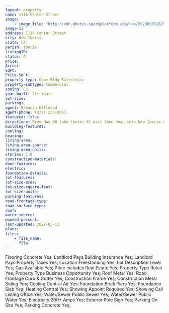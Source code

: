 ```yaml
---
layout: property
name: 1116 Center Street
image:
    - image_file: "http://cdn.photos.sparkplatform.com/raa/20230505182959661795000000.jpg"
image-1:
address: 1116 Center Street
city: New Iberia
state: LA
parish: Iberia
listingID: 
status: A
price: 
Acres: 
SqFt: 
Price-SqFt: 
property-type: Comm Bldg Sale/Lease
property-subtype: Commercial
zoning: C3
year-built: 21+ Years
lot-size: 
parking: 
agent: Brennan Billeaud
agent-phone: (337) 233-9541
featured: false
directions: From Hwy 90 take Center St exit then head into New Iberia on Center Street. Cross over Admiral Doyle drive half a mile further building will be on Left.
building-features: 
cooling: 
heating: 
living-area: 
living-area-source: 
living-area-units: 
stories: 1.0
construction-materials: 
door-features: 
electric: 
foundation-details: 
lot-features: 
lot-size-area: 
lot-size-square-feet: 
lot-size-units: 
parking-features: 
road-frontage-type: 
road-surface-type: 
roof: 
water-source: 
wooded-percent: 
last-updated: 2022-05-13
plans: 
files:
    - file_name:
      file:
---
```

Flooring	Concrete	Yes;
Landlord Pays	Building Insurance	Yes;
Landlord Pays	Property Taxes	Yes;
Location	Freestanding	Yes;
Lot Description	Level	Yes;
Gas	Available	Yes;
Price Includes	Real Estate	Yes;
Property Type	Retail	Yes;
Property Type	Business Opportunity	Yes;
Roof	Metal	Yes;
Road Frontage	Curb & Gutter	Yes;
Construction	Frame	Yes;
Construction	Metal Siding	Yes;
Cooling	Central Air	Yes;
Foundation	Brick Piers	Yes;
Foundation	Slab	Yes;
Heating	Central	Yes;
Showing	Appoint Required	Yes;
Showing	Call Listing Office	Yes;
Water/Sewer	Public Sewer	Yes;
Water/Sewer	Public Water	Yes;
Electricity	200+ Amps	Yes;
Exterior	Pole Sign	Yes;
Parking	On Site	Yes;
Parking	Concrete	Yes;

